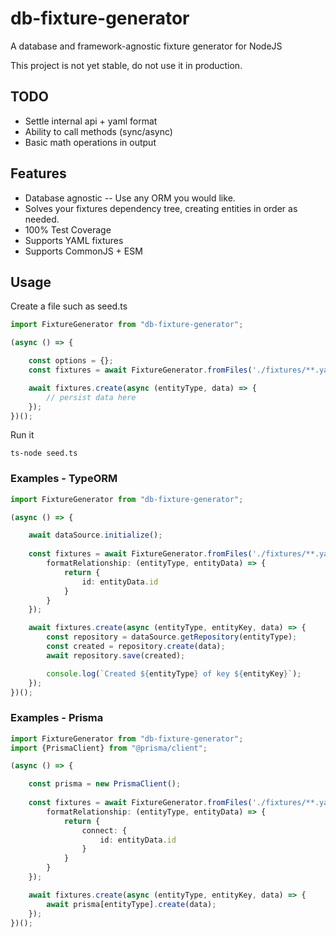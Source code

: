 # db-fixture-generator

A database and framework-agnostic fixture generator for NodeJS

This project is not yet stable, do not use it in production.

## TODO
 * Settle internal api + yaml format
 * Ability to call methods (sync/async)
 * Basic math operations in output

## Features

* Database agnostic -- Use any ORM you would like.
* Solves your fixtures dependency tree, creating entities in order as needed.
* 100% Test Coverage
* Supports YAML fixtures
* Supports CommonJS + ESM

## Usage

Create a file such as seed.ts

```ts
import FixtureGenerator from "db-fixture-generator";

(async () => {

    const options = {};
    const fixtures = await FixtureGenerator.fromFiles('./fixtures/**.yaml', options);

    await fixtures.create(async (entityType, data) => {
        // persist data here
    });
})();
```

Run it

```shell
ts-node seed.ts
```

### Examples - TypeORM
```ts
import FixtureGenerator from "db-fixture-generator";

(async () => {

    await dataSource.initialize();
    
    const fixtures = await FixtureGenerator.fromFiles('./fixtures/**.yaml', {
        formatRelationship: (entityType, entityData) => {
            return {
                id: entityData.id
            }
        }
    });

    await fixtures.create(async (entityType, entityKey, data) => {
        const repository = dataSource.getRepository(entityType);
        const created = repository.create(data);
        await repository.save(created);

        console.log(`Created ${entityType} of key ${entityKey}`);
    });
})();
```

### Examples - Prisma

```ts
import FixtureGenerator from "db-fixture-generator";
import {PrismaClient} from "@prisma/client";

(async () => {

    const prisma = new PrismaClient();
    
    const fixtures = await FixtureGenerator.fromFiles('./fixtures/**.yaml', {
        formatRelationship: (entityType, entityData) => {
            return {
                connect: {
                    id: entityData.id
                }
            }
        }
    });

    await fixtures.create(async (entityType, entityKey, data) => {
        await prisma[entityType].create(data);
    });
})();
```
